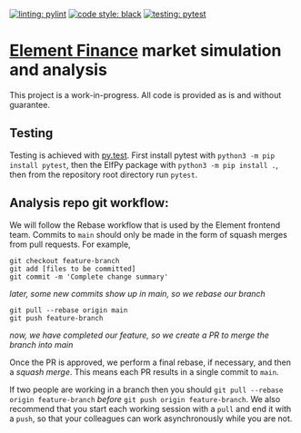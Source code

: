 [![linting: pylint](https://img.shields.io/badge/linting-pylint-yellowgreen)](https://github.com/PyCQA/pylint)
[![code style: black](https://img.shields.io/badge/code%20style-black-000000.svg)](https://github.com/psf/black)
[![testing: pytest](https://img.shields.io/badge/testing-pytest-blue.svg)](https://docs.pytest.org/en/latest/contents.html)

#  [Element Finance](https://element.fi) market simulation and analysis
This project is a work-in-progress. All code is provided as is and without guarantee.


## Testing
Testing is achieved with [py.test](https://docs.pytest.org/en/latest/contents.html). First install pytest with `python3 -m pip install pytest`, then the ElfPy package with `python3 -m pip install .`, then from the repository root directory run `pytest`.

## Analysis repo git workflow:
We will follow the Rebase workflow that is used by the Element frontend team.
Commits to `main` should only be made in the form of squash merges from pull requests.
For example,

```
git checkout feature-branch
git add [files to be committed]
git commit -m 'Complete change summary'
```
_later, some new commits show up in main, so we rebase our branch_
```
git pull --rebase origin main
git push feature-branch
```
_now, we have completed our feature, so we create a PR to merge the branch into main_

Once the PR is approved, we perform a final rebase, if necessary, and then a *squash merge*. This means each PR results in a single commit to `main`.

If two people are working in a branch then you should `git pull --rebase origin feature-branch`  *before* `git push origin feature-branch`. We also recommend that you start each working session with a `pull` and end it with a `push`, so that your colleagues can work asynchronously while you are not.
